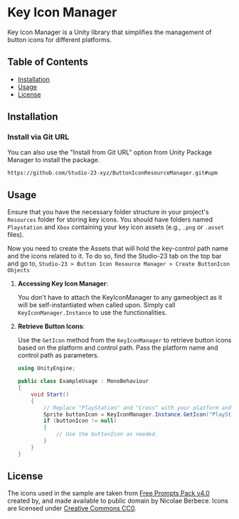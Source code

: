 # Key Icon Manager

Key Icon Manager is a Unity library that simplifies the management of button icons for different platforms.

## Table of Contents

- [Installation](#installation)
- [Usage](#usage)
- [License](#license)

## Installation

### Install via Git URL

You can also use the "Install from Git URL" option from Unity Package Manager to install the package.
```
https://github.com/Studio-23-xyz/ButtonIconResourceManager.git#upm
```

## Usage

Ensure that you have the necessary folder structure in your project's `Resources` folder for storing key icons. You should have folders named `Playstation` and `Xbox` containing your key icon assets (e.g., `.png` or `.asset` files).

Now you need to create the Assets that will hold the key-control path name and the icons related to it. To do so, find the Studio-23 tab on the top bar and go to, 
`Studio-23 > Button Icon Resource Manager > Create ButtonIcon Objects`

1. **Accessing Key Icon Manager**:

   You don't have to attach the KeyIconManager to any gameobject as it will be self-instantiated when called upon. Simply call `KeyIconManager.Instance` to use the functionalities. 

2. **Retrieve Button Icons**:

   Use the `GetIcon` method from the `KeyIconManager` to retrieve button icons based on the platform and control path. Pass the platform name and control path as parameters.

   ```csharp
   using UnityEngine;

   public class ExampleUsage : MonoBehaviour
   {
       void Start()
       {
           // Replace "PlayStation" and "Cross" with your platform and control path.
           Sprite buttonIcon = KeyIconManager.Instance.GetIcon("PlayStation", "buttonSouth");
           if (buttonIcon != null)
           {
               // Use the buttonIcon as needed.
           }
       }
   }
   ```

## License

The icons used in the sample are taken from [Free Prompts Pack v4.0](https://opengameart.org/content/free-keyboard-and-controllers-prompts-pack) created by, and made available to public domain by Nicolae Berbece.
Icons are licensed under [Creative Commons CC0](https://creativecommons.org/publicdomain/zero/1.0/).